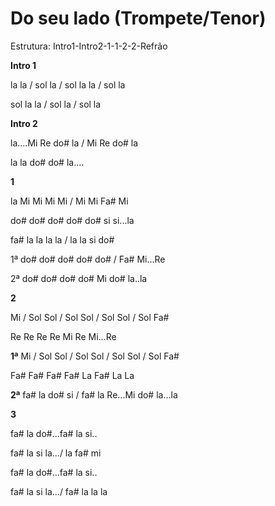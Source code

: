 # **Do seu lado (Trompete/Tenor)**

Estrutura: Intro1-Intro2-1-1-2-2-Refrão

**Intro 1**

la la / sol la / sol la la / sol la

sol la la / sol la / sol la

**Intro 2**

la....Mi Re do# la / Mi Re do# la

la la do# do# la....

**1**

la Mi Mi Mi Mi / Mi Mi Fa# Mi

do# do# do# do# do# si si...la

fa# la la la la / la la si do#

1ª do# do# do# do# do# / Fa# Mi...Re

2ª do# do# do# do# Mi do# la..la

**2**

Mi / Sol Sol / Sol Sol / Sol Sol / Sol Fa#

Re Re Re Re Mi Re Mi...Re

**1ª** Mi / Sol Sol / Sol Sol / Sol Sol / Sol Fa#

Fa# Fa# Fa# Fa# La Fa# La La

**2ª** fa# la do# si / fa# la Re...Mi do# la...la

**3**

fa# la do#...fa# la si..

fa# la si la.../ la fa# mi

fa# la do#...fa# la si..

fa# la si la.../ fa# la la la